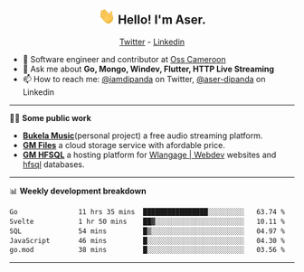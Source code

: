 <h2 align="center"> <img src="https://github.com/gabriel-TheCode/gabriel-TheCode/blob/master/gifs/Hi.gif" width="30px"> Hello! I'm Aser.</h2>
<p align="center">
  <a href="https://twitter.com/iamdipanda">Twitter</a> - 
  <a href="https://www.linkedin.com/in/aser-dipanda/">Linkedin</a>
</p>


- 🔭 Software engineer and contributor at [Oss Cameroon](https://github.com/osscameroon)
- 💬 Ask me about **Go, Mongo, Windev, Flutter, HTTP Live Streaming**
- 📫 How to reach me: [@iamdipanda](https://twitter.com/iamdipanda) on Twitter, [@aser-dipanda](https://www.linkedin.com/in/aser-dipanda/) on Linkedin

-------

👨‍💻 **Some public work**

- **[Bukela Music](https://music.bukela.co)**(personal project) a free audio streaming platform. 
- **[GM Files](https://gamesmania.io)** a cloud storage service with afordable price.
- **[GM HFSQL](https://gamesmania.io)** a hosting platform for [Wlangage | Webdev](https://pcsoft.fr/webdev/index.html) websites and [hfsql](https://pcsoft.fr/accueilpub/hfsql.htm) databases.
-------

📊 **Weekly development breakdown**

<!--START_SECTION:waka-->

```txt
Go               11 hrs 35 mins  ████████████████░░░░░░░░░   63.74 %
Svelte           1 hr 50 mins    ██▓░░░░░░░░░░░░░░░░░░░░░░   10.11 %
SQL              54 mins         █▒░░░░░░░░░░░░░░░░░░░░░░░   04.97 %
JavaScript       46 mins         █░░░░░░░░░░░░░░░░░░░░░░░░   04.30 %
go.mod           38 mins         █░░░░░░░░░░░░░░░░░░░░░░░░   03.56 %
```

<!--END_SECTION:waka-->

-------
